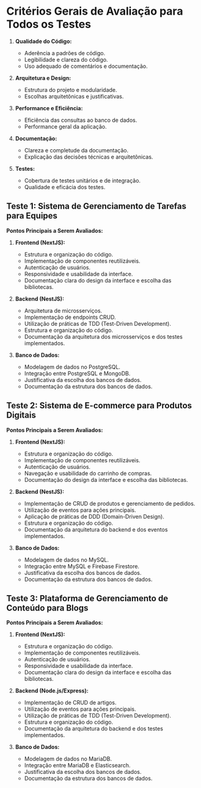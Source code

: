 # Critérios Gerais de Avaliação para Todos os Testes

1. **Qualidade do Código:**
   - Aderência a padrões de código.
   - Legibilidade e clareza do código.
   - Uso adequado de comentários e documentação.

2. **Arquitetura e Design:**
   - Estrutura do projeto e modularidade.
   - Escolhas arquitetônicas e justificativas.

3. **Performance e Eficiência:**
   - Eficiência das consultas ao banco de dados.
   - Performance geral da aplicação.

4. **Documentação:**
   - Clareza e completude da documentação.
   - Explicação das decisões técnicas e arquitetônicas.

5. **Testes:**
   - Cobertura de testes unitários e de integração.
   - Qualidade e eficácia dos testes.

## Teste 1: Sistema de Gerenciamento de Tarefas para Equipes

**Pontos Principais a Serem Avaliados:**

1. **Frontend (NextJS):**
   - Estrutura e organização do código.
   - Implementação de componentes reutilizáveis.
   - Autenticação de usuários.
   - Responsividade e usabilidade da interface.
   - Documentação clara do design da interface e escolha das bibliotecas.

2. **Backend (NestJS):**
   - Arquitetura de microsserviços.
   - Implementação de endpoints CRUD.
   - Utilização de práticas de TDD (Test-Driven Development).
   - Estrutura e organização do código.
   - Documentação da arquitetura dos microsserviços e dos testes implementados.

3. **Banco de Dados:**
   - Modelagem de dados no PostgreSQL.
   - Integração entre PostgreSQL e MongoDB.
   - Justificativa da escolha dos bancos de dados.
   - Documentação da estrutura dos bancos de dados.

## Teste 2: Sistema de E-commerce para Produtos Digitais

**Pontos Principais a Serem Avaliados:**

1. **Frontend (NextJS):**
   - Estrutura e organização do código.
   - Implementação de componentes reutilizáveis.
   - Autenticação de usuários.
   - Navegação e usabilidade do carrinho de compras.
   - Documentação do design da interface e escolha das bibliotecas.

2. **Backend (NestJS):**
   - Implementação de CRUD de produtos e gerenciamento de pedidos.
   - Utilização de eventos para ações principais.
   - Aplicação de práticas de DDD (Domain-Driven Design).
   - Estrutura e organização do código.
   - Documentação da arquitetura do backend e dos eventos implementados.

3. **Banco de Dados:**
   - Modelagem de dados no MySQL.
   - Integração entre MySQL e Firebase Firestore.
   - Justificativa da escolha dos bancos de dados.
   - Documentação da estrutura dos bancos de dados.

## Teste 3: Plataforma de Gerenciamento de Conteúdo para Blogs

**Pontos Principais a Serem Avaliados:**

1. **Frontend (NextJS):**
   - Estrutura e organização do código.
   - Implementação de componentes reutilizáveis.
   - Autenticação de usuários.
   - Responsividade e usabilidade da interface.
   - Documentação clara do design da interface e escolha das bibliotecas.

2. **Backend (Node.js/Express):**
   - Implementação de CRUD de artigos.
   - Utilização de eventos para ações principais.
   - Utilização de práticas de TDD (Test-Driven Development).
   - Estrutura e organização do código.
   - Documentação da arquitetura do backend e dos testes implementados.

3. **Banco de Dados:**
   - Modelagem de dados no MariaDB.
   - Integração entre MariaDB e Elasticsearch.
   - Justificativa da escolha dos bancos de dados.
   - Documentação da estrutura dos bancos de dados.
